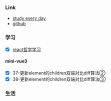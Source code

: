 ### Link
- [study every day](https://github.com/cuixiaorui/study-every-day/issues)
- [github](https://github.com/jtr354)

### 学习
- [x] [react哲学学习](https://mp.weixin.qq.com/s/Bh6MW4qs_8r-IoERTK6-dA)
#### mini-vue3
- [x] 37-更新element的children双端对比diff算法②
- [x] 38-更新element的children双端对比diff算法③

### 生活


